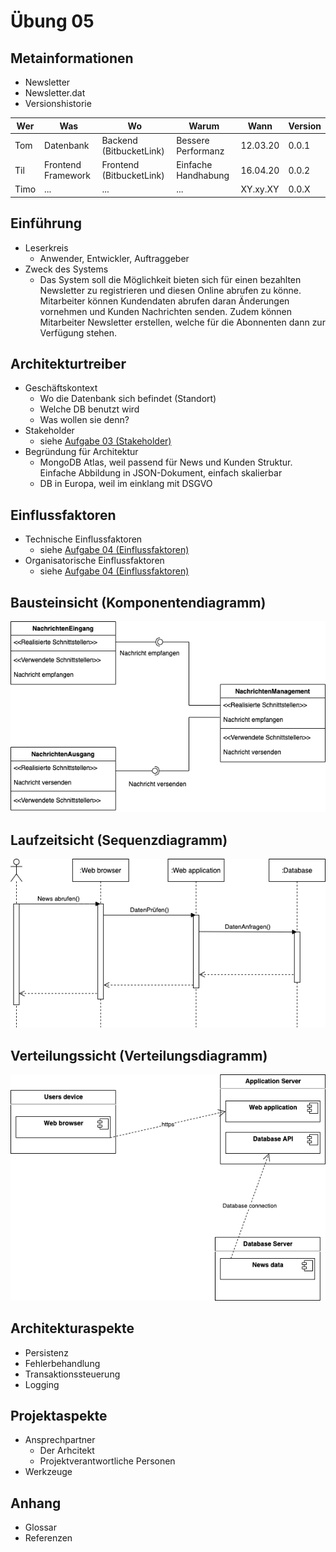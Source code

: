 # Übung 05

## Metainformationen 

* Newsletter
* Newsletter.dat
* Versionshistorie

| Wer    |    Was            |  Wo                     |Warum               |Wann     |Version |
|--------|-------------------|-------------------------|--------------------|---------|--------| 
| Tom    |Datenbank          |Backend (BitbucketLink)  |Bessere Performanz  |12.03.20 |0.0.1   |
| Til    |Frontend Framework |Frontend (BitbucketLink) |Einfache Handhabung |16.04.20 |0.0.2   |
| Timo   |...                |...                      |...                 |XY.xy.XY |0.0.X   |
  
## Einführung
* Leserkreis
  * Anwender, Entwickler, Auftraggeber
* Zweck des Systems  
  * Das System soll die Möglichkeit bieten sich für einen bezahlten Newsletter zu registrieren und diesen Online abrufen zu könne. 
    Mitarbeiter können Kundendaten abrufen daran Änderungen vornehmen und Kunden Nachrichten senden. Zudem können Mitarbeiter Newsletter erstellen,
    welche für die Abonnenten dann zur Verfügung stehen.
  
## Architekturtreiber
* Geschäftskontext
  * Wo die Datenbank sich befindet (Standort)
  * Welche DB benutzt wird
  * Was wollen sie denn?
* Stakeholder
  * siehe [Aufgabe 03 (Stakeholder)](https://github.com/SoenkeSobott/SWAR/blob/master/SWAR-01/Aufgabe-03.md#beschreibung-des-zu-entwickelnden-systems)
* Begründung für Architektur
  * MongoDB Atlas, weil passend für News und Kunden Struktur. Einfache Abbildung in JSON-Dokument, einfach skalierbar
  * DB in Europa, weil im einklang mit DSGVO

## Einflussfaktoren
* Technische Einflussfaktoren
  * siehe [Aufgabe 04 (Einflussfaktoren)](https://github.com/SoenkeSobott/SWAR/blob/master/SWAR-02/Aufgabe-04.md#was-ist-der-input-was-der-output-seiner-t%C3%A4tigkeit-in-bezug-auf-dokumente)
* Organisatorische Einflussfaktoren
  * siehe [Aufgabe 04 (Einflussfaktoren)](https://github.com/SoenkeSobott/SWAR/blob/master/SWAR-02/Aufgabe-04.md#was-ist-der-input-was-der-output-seiner-t%C3%A4tigkeit-in-bezug-auf-dokumente)

## Bausteinsicht (Komponentendiagramm)
![alt text](https://github.com/SoenkeSobott/SWAR/blob/master/SWAR-02/images/Komponentendiagramm.png "Komponentendiagramm")

## Laufzeitsicht (Sequenzdiagramm)
![alt text](https://github.com/SoenkeSobott/SWAR/blob/master/SWAR-02/images/Sequenzdiagramm.png "Sequenzdiagramm")

## Verteilungssicht (Verteilungsdiagramm)
![alt text](https://github.com/SoenkeSobott/SWAR/blob/master/SWAR-02/images/Verteilungsdiagramm.png "Verteilungsdiagramm")

## Architekturaspekte
* Persistenz
* Fehlerbehandlung
* Transaktionssteuerung
* Logging

## Projektaspekte
* Ansprechpartner 
  * Der Arhcitekt
  * Projektverantwortliche Personen
* Werkzeuge

## Anhang
* Glossar
* Referenzen